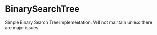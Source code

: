 # BinarySearchTree
Simple Binary Search Tree implementation. Will not maintain unless there are major issues.
